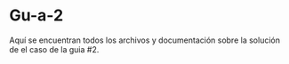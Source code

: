 # Gu-a-2
Aquí se encuentran todos los archivos y documentación sobre la solución de el caso de la guia #2.
